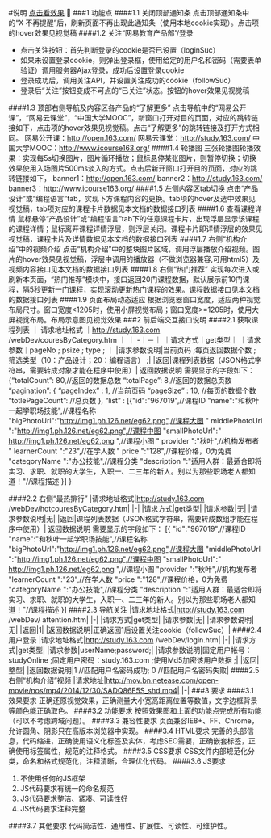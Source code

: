 #说明
[点击看效果](http://stephen-sun7.github.io)

###1	功能点
####1.1	关闭顶部通知条
点击顶部通知条中的“X 不再提醒”后，刷新页面不再出现此通知条（使用本地cookie实现）。点击项的hover效果见视觉稿
####1.2	关注“网易教育产品部”/登录

* 点击关注按钮：首先判断登录的cookie是否已设置（loginSuc）
* 如果未设置登录cookie，则弹出登录框，使用给定的用户名和密码（需要表单验证）调用服务器Ajax登录，成功后设置登录cookie
* 登录成功后，调用关注API，并设置关注成功的cookie（followSuc）
* 登录后“关注”按钮变成不可点的“已关注”状态。按钮的hover效果见视觉稿

####1.3	顶部右侧导航及内容区各产品的“了解更多”
点击导航中的“网易公开课”，“网易云课堂”，“中国大学MOOC”，新窗口打开对目的页面，对应的跳转链接如下，点击项的hover效果见视觉稿。点击“了解更多”的跳转链接及打开方式相同。
网易公开课：http://open.163.com/
网易云课堂：http://study.163.com/
中国大学MOOC：http://www.icourse163.org/
####1.4	轮播图
三张轮播图轮播效果：实现每5s切换图片，图片循环播放；鼠标悬停某张图片，则暂停切换；切换效果使用入场图片500ms淡入的方式。点击后新开窗口打开目的页面，对应的跳转链接如下，
banner1：http://open.163.com/
banner2：http://study.163.com/
banner3：http://www.icourse163.org/
####1.5	左侧内容区tab切换
点击“产品设计”或“编程语言”tab，实现下方课程内容的更换。tab项的hover及选中效果见视觉稿，tab项对应的课程卡片数据见本文档的数据接口列表
####1.6	查看课程详情
鼠标悬停“产品设计”或“编程语言”tab下的任意课程卡片，出现浮层显示该课程的课程详情；鼠标离开课程详情浮层，则浮层关闭。课程卡片即详情浮层的效果见视觉稿，课程卡片及详情数据见本文档的数据接口列表
####1.7	右侧“机构介绍”中的视频介绍
点击“机构介绍”中的整块图片区域，调用浮层播放介绍视频。图片的hover效果见视觉稿，浮层中调用的播放器（不做浏览器兼容,可用html5）及视频内容接口见本文档的数据接口列表
####1.8	右侧“热门推荐”
实现每次进入或刷新本页面，“热门推荐”模块中，接口返回20门课程数据，默认展示前10门课程，隔5秒更新一门课程，实现滚动更新热门课程的效果。课程数据接口见本文档的数据接口列表
####1.9	页面布局动态适应
根据浏览器窗口宽度，适应两种视觉布局尺寸。窗口宽度<1205时，使用小屏视觉布局；窗口宽度>=1205时，使用大屏视觉布局。布局示意图见视觉效果
###2	前后端交互接口说明
####2.1	获取课程列表
｜ 请求地址格式 ｜http://study.163.com /webDev/couresByCategory.htm ｜
｜ -｜－｜
｜请求方式｜get类型｜
｜请求参数｜pageNo ; psize ; type ; ｜
|请求参数说明|当前页码 ;每页返回数据个数 ;筛选类型（10：产品设计；20：编程语言） ;|
|返回|课程列表数据（JSON格式字符串，需要转成对象才能在程序中使用）|
返回数据说明
 需要显示的字段如下：
 {“totalCount”: 80,//返回的数据总数
 “totalPage”: 8,//返回的数据总页数 
 “pagination”: {
“pageIndex” : 1, //当前页码
“pageSize” : 10, //每页的数据个数
“totlePageCount”: //总页数
             },
 “list” : [{"id":"967019",//课程ID
 "name":"和秋叶一起学职场技能",//课程名称
 "bigPhotoUrl":"http://img1.ph.126.net/eg62.png",//课程大图
 " middlePhotoUrl ":"http://img1.ph.126.net/eg62.png",//课程中图
 "smallPhotoUrl":" http://img1.ph.126.net/eg62.png ",//课程小图
 " provider ":"秋叶",//机构发布者
 " learnerCount ":"23",//在学人数
 " price ":"128",//课程价格，0为免费
 "categoryName ":"办公技能",//课程分类
 "description ":"适用人群：最适合即将实习、求职、就职的大学生，入职一、二三年的新人。别以为那些职场老人都知道！"//课程描述
}]
}
 

####2.2	右侧“最热排行”
|请求地址格式|http://study.163.com /webDev/hotcouresByCategory.htm|
|-|
|请求方式|get类型|
|请求参数|无|
|请求参数说明|无|
|返回|课程列表数据（JSON格式字符串，需要转成数组才能在程序中使用）|
返回数据说明
需要显示的字段如下：
[{
   "id":"967019",//课程ID
 "name":"和秋叶一起学职场技能",//课程名称
 "bigPhotoUrl":"http://img1.ph.126.net/eg62.png",//课程大图
 "middlePhotoUrl ":"http://img1.ph.126.net/eg62.png",//课程中图
 "smallPhotoUrl":" http://img1.ph.126.net/eg62.png ",//课程小图
 "provider ":"秋叶",//机构发布者
 "learnerCount ":"23",//在学人数
 "price ":"128",//课程价格，0为免费
 "categoryName ":"办公技能",//课程分类
 "description ":"适用人群：最适合即将实习、求职、就职的大学生，入职一、二三年的新人。别以为那些职场老人都知道！"//课程描述
}]
####2.3	导航关注
|请求地址格式|http://study.163.com /webDev/ attention.htm|
|-|
|请求方式|get类型|
|请求参数|无|
|请求参数说明|无|
|返回|1|
|返回数据说明|正确返回1后设置关注cookie（followSuc）|
####2.4	用户登录
|请求地址格式|http://study.163.com /webDev/login.htm|
|-|
|请求方式|get类型|
|请求参数|userName;password;|
|请求参数说明|固定用户帐号：studyOnline ;固定用户密码：study.163.com ;使用Md5加密该用户数据 ;|
|返回|整型|
|返回数据说明|1  //匹配用户名密码成功; 0  //匹配用户名密码失败|
####2.5	右侧“机构介绍”视频
|请求地址|http://mov.bn.netease.com/open-movie/nos/mp4/2014/12/30/SADQ86F5S_shd.mp4|
|-|
###3 要求
####3.1	效果要求
正确还原视觉效果，正确测量大小宽高距离位置等数值，文字边框背景等颜色能正确取色。
####3.2	功能要求
按照效果图和上面的功能点完成所有功能（可以不考虑跨域问题）。
####3.3	兼容性要求
页面兼容IE8+、FF、Chrome，允许圆角、阴影只在高版本浏览器中实现。
####3.4	HTML要求
完善的头部信息，代码缩进，正确使用语义化标签及实体，考虑SEO需要，正确嵌套标签，正确使用标签属性，规范的注释格式。
####3.5	CSS要求
CSS文件内部规范化分类，命名和格式规范化，注释清晰，合理优化代码。
####3.6	JS要求
1.	不使用任何的JS框架
2.	JS代码要求有统一的命名规范
3.	JS代码要求整洁、紧凑、可读性好 
4.	JS代码要求注释完整

####3.7	其他要求
代码简洁性、通用性、扩展性、可读性、可维护性。
